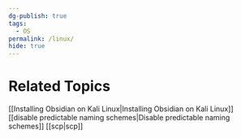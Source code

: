 ```yaml
---
dg-publish: true
tags:
  - OS
permalink: /linux/
hide: true
---
```

# Related Topics
[[Installing Obsidian on Kali Linux\|Installing Obsidian on Kali Linux]]
[[disable predictable naming schemes\|Disable predictable naming schemes]]
[[scp\|scp]]
